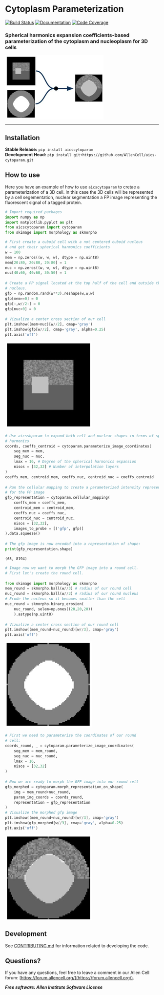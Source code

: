 # Cytoplasm Parameterization

[![Build Status](https://github.com/AllenCell/aics-cytoparam/workflows/Build%20Main/badge.svg)](https://github.com/AllenCell/aics-cytoparam/actions)
[![Documentation](https://github.com/AllenCell/aics-cytoparam/workflows/Documentation/badge.svg)](https://AllenCell.github.io/aics-cytoparam/)
[![Code Coverage](https://codecov.io/gh/AllenCell/aics-cytoparam/branch/main/graph/badge.svg)](https://codecov.io/gh/AllenCell/aics-cytoparam)

### Spherical harmonics expansion coefficients-based parameterization of the cytoplasm and nucleoplasm for 3D cells

![Cuboid cell](docs/logo.jpg)

---
## Installation

**Stable Release:** `pip install aicscytoparam`<br>
**Development Head:** `pip install git+https://github.com/AllenCell/aics-cytoparam.git`

## How to use

Here you have an example of how to use `aicscytoparam` to cretae a parameterization of a 3D cell. In this case the 3D cells will be represented by a cell segementation, nuclear segmentation a FP image representing the fluorescent signal of a tagged protein.

```python
# Import required packages
import numpy as np
import matplotlib.pyplot as plt
from aicscytoparam import cytoparam
from skimage import morphology as skmorpho
```

```python
# First create a cuboid cell with a not centered cuboid nucleus
# and get their spherical harmonics coefficients
w = 100
mem = np.zeros((w, w, w), dtype = np.uint8)
mem[20:80, 20:80, 20:80] = 1
nuc = np.zeros((w, w, w), dtype = np.uint8)
nuc[40:60, 40:60, 30:50] = 1

# Create a FP signal located at the top half of the cell and outside the
# nucleus.
gfp = np.random.rand(w**3).reshape(w,w,w)
gfp[mem==0] = 0
gfp[:,w//2:] = 0
gfp[nuc>0] = 0

# Vizualize a center cross section of our cell
plt.imshow((mem+nuc)[w//2], cmap='gray')
plt.imshow(gfp[w//2], cmap='gray', alpha=0.25)
plt.axis('off')
```

![Cuboid cell](docs/im1.jpg)

```python
# Use aicsshparam to expand both cell and nuclear shapes in terms of spherical
# harmonics
coords, coeffs_centroid = cytoparam.parameterize_image_coordinates(
    seg_mem = mem,
    seg_nuc = nuc,
    lmax = 16, # Degree of the spherical harmonics expansion
    nisos = [32,32] # Number of interpolation layers
)
coeffs_mem, centroid_mem, coeffs_nuc, centroid_nuc = coeffs_centroid

# Run the cellular mapping to create a parameterized intensity representation
# for the FP image
gfp_representation = cytoparam.cellular_mapping(
    coeffs_mem = coeffs_mem,
    centroid_mem = centroid_mem,
    coeffs_nuc = coeffs_nuc,
    centroid_nuc = centroid_nuc,
    nisos = [32,32],
    images_to_probe = [('gfp', gfp)]
).data.squeeze()

# The gfp image is now encoded into a representation of shape:
print(gfp_representation.shape)
```

`(65, 8194)`

```python
# Image now we want to morph the GFP image into a round cell.
# First let's create the round cell.

from skimage import morphology as skmorpho
mem_round = skmorpho.ball(w//3) # radius of our round cell
nuc_round = skmorpho.ball(w//3) # radius of our round nucleus
# Erode the nucleus so it becomes smaller than the cell
nuc_round = skmorpho.binary_erosion(
    nuc_round, selem=np.ones((20,20,20))
    ).astype(np.uint8)

# Vizualize a center cross section of our round cell
plt.imshow((mem_round+nuc_round)[w//3], cmap='gray')
plt.axis('off')
```

![Cuboid cell](docs/im2.jpg)

```python
# First we need to parameterize the coordinates of our round
# cell:
coords_round, _ = cytoparam.parameterize_image_coordinates(
    seg_mem = mem_round,
    seg_nuc = nuc_round,
    lmax = 16,
    nisos = [32,32]
)

# Now we are ready to morph the GFP image into our round cell
gfp_morphed = cytoparam.morph_representation_on_shape(
    img = mem_round+nuc_round,
    param_img_coords = coords_round,
    representation = gfp_representation
)
# Visualize the morphed gfp image
plt.imshow((mem_round+nuc_round)[w//3], cmap='gray')
plt.imshow(gfp_morphed[w//3], cmap='gray', alpha=0.25)
plt.axis('off')
```

![Cuboid cell](docs/im3.jpg)

## Development

See [CONTRIBUTING.md](CONTRIBUTING.md) for information related to developing the code.

## Questions?

If you have any questions, feel free to leave a comment in our Allen Cell forum: [https://forum.allencell.org/](https://forum.allencell.org/). 


***Free software: Allen Institute Software License***
